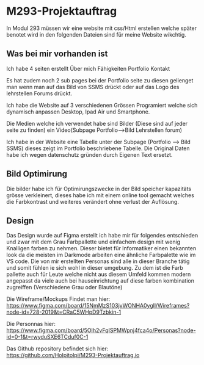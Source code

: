
# M293-Projektauftrag
In Modul 293 müssen wir eine website mit css/Html erstellen welche später benotet wird in den folgenden Dateien sind für meine Website wikchtig.


## Was bei mir vorhanden ist
Ich habe 4 seiten erstellt
    Über mich 
    Fähigkeiten
    Portfolio
    Kontakt

Es hat zudem noch 2 sub pages bei der Portfolio seite zu diesen gelienget man wenn man auf das Bild von SSMS drückt oder auf das Logo des lehrstellen Forums drückt.


Ich habe die Website auf 3 verschiedenen Grössen Programiert welche sich dynamisch anpassen  Desktop, Ipad Air und Smartphone.

Die Medien welche ich verwendet habe sind Bilder (Diese sind auf jeder seite zu finden) ein Video(Subpage   Portfolio-->Bild Lehrstellen forum)

Ich habe in der Website eine Tabelle unter  der Subpage (Portfolio --> Bild SSMS) dieses zeigt im Portfolio beschriebene Tabelle. Die Original Daten habe ich wegen datenschutz gründen durch Eigenen Text ersetzt.

## Bild Optimirung

Die bilder habe ich für Optimirungszwecke in der Bild speicher kapazitäts grösse verkleinert, dieses habe ich mit einem online tool gemacht welches die Farbkontrast und weiteres verändert ohne verlust der Auflösung.

## Design
Das Design wurde auf Figma erstellt ich habe mir für folgendes entschieden und zwar mit dem Grau Farbpallette und einfachem design mit wenig Knalligen farben zu nehmen. Dieser bietet für Informatiker einen bekannten look da die meisten im Darkmode arbeiten eine ähnliche Farbpalette wie im VS code. Die von mir erstellten Personas sind alle in dieser Branche tätig und somit fühlen ie sich wohl in dieser umgebung. Zu dem ist die Farb pallette auch für Leute welche nicht aus diesem Umfeld kommen modern angepasst da viele auch bei hauseinrichtung auf diese farben kombination zugreiffen (Verschiedene Grau oder Blautöne)

Die Wireframe/Mockups Findet man hier:
https://www.figma.com/board/15NmMzS103jvWONHA0ygll/Wireframes?node-id=728-2019&t=CRaC5WHpD9Tzbkin-1

Die Personnas hier:
https://www.figma.com/board/5OIh2vFqISPMWpnj4fca4o/Personas?node-id=0-1&t=rwyduSXE6TCduf0C-1

Das Github repository befindet sich hier: 
https://github.com/Holpitolpi/M293-Projektauftrag.io